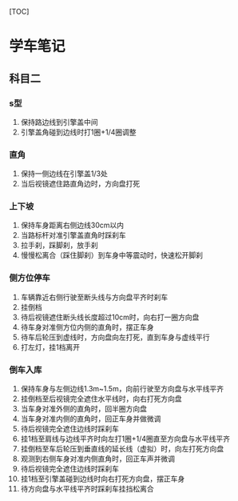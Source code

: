 [TOC]

# 学车笔记



## 科目二

### s型

1. 保持路边线到引擎盖中间
2. 引擎盖角碰到边线时打1圈+1/4圈调整

### 直角

1. 保持一侧边线在引擎盖1/3处
2. 当后视镜遮住路直角边时，方向盘打死

### 上下坡

1. 保持车身距离右侧边线30cm以内
2. 当路标杆对准引擎盖直角时踩刹车
3. 拉手刹，踩脚刹，放手刹
4. 慢慢松离合（踩住脚刹）到车身中等震动时，快速松开脚刹

### 侧方位停车

1. 车辆靠近右侧行驶至断头线与方向盘平齐时刹车
2. 挂倒档
3. 待后视镜遮住断头线长度超过10cm时，向右打一圈方向盘
4. 待车身对准侧方位内侧的直角时，摆正车身
5. 待车后轮压到虚线时，方向盘向左打死，直到车身与虚线平行
6. 打左灯，挂1档离开

### 倒车入库

1. 保持车身与左侧边线1.3m~1.5m，向前行驶至方向盘与水平线平齐
2. 挂倒档至后视镜完全遮住水平线时，向右打死方向盘
3. 当车身对准外侧的直角时，回半圈方向盘
4. 当车身对准内侧的直角时，回正车身并做微调
5. 待后视镜完全遮住边线时踩刹车
6. 挂1档至肩线与边线平齐时向左打1圈+1/4圈直至方向盘与水平线平齐
7. 挂倒档至车后轮压到垂直线的延长线（虚拟）时，向左打死方向盘
8. 观测到右侧车身对准内侧直角时，回正车声并微调
9. 待后视镜完全遮住边线时踩刹车
10. 挂1档至引擎盖碰到边线时向右打死方向盘，摆正车身
11. 待方向盘与水平线平齐时踩刹车挂挡松离合

